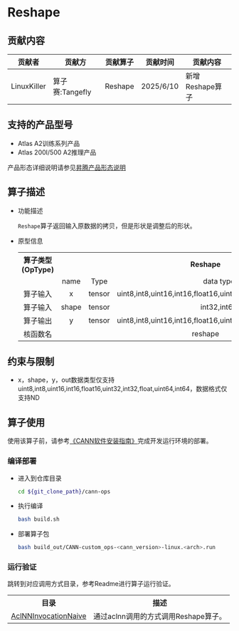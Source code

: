 # Reshape
## 贡献内容
| 贡献者         | 贡献方          | 贡献算子    | 贡献时间      | 贡献内容        |
|-------------|--------------|---------|-----------|-------------|
| LinuxKiller | 算子赛:Tangefly | Reshape | 2025/6/10 | 新增Reshape算子 |

## 支持的产品型号

- Atlas A2训练系列产品
- Atlas 200I/500 A2推理产品

产品形态详细说明请参见[昇腾产品形态说明](http://www.hiascend.com/document/redirect/CannCommunityProductForm)

## 算子描述
- 功能描述

  `Reshape`算子返回输入原数据的拷贝，但是形状是调整后的形状。

- 原型信息

  <table>
    <tr><th align="center">算子类型(OpType)</th><th colspan="4" align="center">Reshape</th></tr> 
    <tr><td align="center"> </td><td align="center">name</td><td align="center">Type</td><td align="center">data type</td><td align="center">format</td></tr>  
    
    <tr><td rowspan="2" align="center">算子输入</td>
    <tr><td align="center">x</td><td align="center">tensor</td><td align="center">uint8,int8,uint16,int16,float16,uint32,int32,float,uint64,int64</td><td align="center">ND</td></tr>  
    <tr><td rowspan="2" align="center">算子输入</td>
    <tr><td align="center">shape</td><td align="center">tensor</td><td align="center">int32,int64</td><td align="center">ND</td></tr>  
    
    <tr><td rowspan="1" align="center">算子输出</td>
    <td align="center">y</td><td align="center">tensor</td><td align="center">uint8,int8,uint16,int16,float16,uint32,int32,float,uint64,int64</td><td align="center">ND</td></tr>  
    <tr><td rowspan="1" align="center">核函数名</td><td colspan="4" align="center">reshape</td></tr>  
  </table>

## 约束与限制
- x，shape，y，out数据类型仅支持uint8,int8,uint16,int16,float16,uint32,int32,float,uint64,int64，数据格式仅支持ND

## 算子使用
使用该算子前，请参考[《CANN软件安装指南》](https://hiascend.com/document/redirect/CannCommunityInstSoftware)完成开发运行环境的部署。

### 编译部署
  - 进入到仓库目录

    ```bash
    cd ${git_clone_path}/cann-ops
    ```

  - 执行编译

    ```bash
    bash build.sh
    ```

  - 部署算子包

    ```bash
    bash build_out/CANN-custom_ops-<cann_version>-linux.<arch>.run
    ```

### 运行验证
跳转到对应调用方式目录，参考Readme进行算子运行验证。
<table>
    <th>目录</th><th>描述</th>
    <tr>
        <td><a href="./examples/AclNNInvocationNaive"> AclNNInvocationNaive</td><td>通过aclnn调用的方式调用Reshape算子。</td>
    </tr>
</table>

